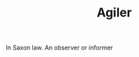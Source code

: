 ---
title: Agiler
letter: A
permalink: "/definitions/bld-agiler.html"
body: In Saxon law. An observer or informer
published_at: '2018-07-07'
source: Black's Law Dictionary 2nd Ed (1910)
layout: post
---